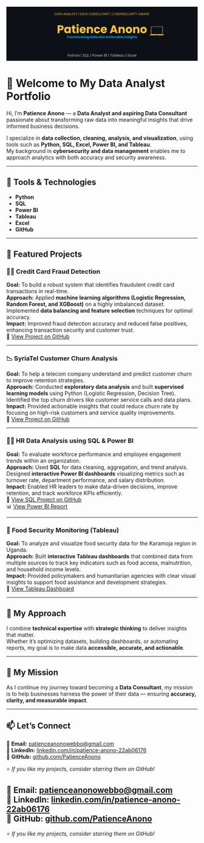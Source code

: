 
![Patience Anono Data Analyst Portfolio Banner](https://raw.githubusercontent.com/PatienceAnono/PatienceAnono-Portfolio/6475ce96bf54e6f04e085e302ad0ed6a97564976/Patience_Anono_Data_Analyst_Banner.png)

# 👋 Welcome to My Data Analyst Portfolio  

Hi, I’m **Patience Anono** — a **Data Analyst and aspiring Data Consultant** passionate about transforming raw data into meaningful insights that drive informed business decisions.  

I specialize in **data collection, cleaning, analysis, and visualization**, using tools such as **Python, SQL, Excel, Power BI, and Tableau**.  
My background in **cybersecurity and data management** enables me to approach analytics with both accuracy and security awareness.  

---

## 🧰 Tools & Technologies  
- **Python**  
- **SQL**  
- **Power BI**  
- **Tableau**  
- **Excel**  
- **GitHub**

---

## 💼 Featured Projects  

### 🕵️‍♀️ Credit Card Fraud Detection  
**Goal:** To build a robust system that identifies fraudulent credit card transactions in real-time.  
**Approach:** Applied **machine learning algorithms (Logistic Regression, Random Forest, and XGBoost)** on a highly imbalanced dataset. Implemented **data balancing and feature selection** techniques for optimal accuracy.  
**Impact:** Improved fraud detection accuracy and reduced false positives, enhancing transaction security and customer trust.  
🔗 [View Project on GitHub](https://github.com/PatienceAnono/Credit-Card-Fraud-Dectection)

---

### 📉 SyriaTel Customer Churn Analysis  
**Goal:** To help a telecom company understand and predict customer churn to improve retention strategies.  
**Approach:** Conducted **exploratory data analysis** and built **supervised learning models** using Python (Logistic Regression, Decision Tree). Identified the top churn drivers like customer service calls and data plans.  
**Impact:** Provided actionable insights that could reduce churn rate by focusing on high-risk customers and service quality improvements.  
🔗 [View Project on GitHub](https://github.com/PatienceAnono/-SyriaTel-Customer-Churn-Project)

---

### 👩‍💼 HR Data Analysis using SQL & Power BI  
**Goal:** To evaluate workforce performance and employee engagement trends within an organization.  
**Approach:** Used **SQL** for data cleaning, aggregation, and trend analysis. Designed **interactive Power BI dashboards** visualizing metrics such as turnover rate, department performance, and salary distribution.  
**Impact:** Enabled HR leaders to make data-driven decisions, improve retention, and track workforce KPIs efficiently.  
🔗 [View SQL Project on GitHub](https://github.com/PatienceAnono/HR-DATA-ANALYSIS)  
📊 [View Power BI Report](https://github.com/PatienceAnono/HR-DATA-ANALYSIS/blob/main/HR%20Employee%20Report.pbix)

---

### 🌾 Food Security Monitoring (Tableau)  
**Goal:** To analyze and visualize food security data for the Karamoja region in Uganda.  
**Approach:** Built **interactive Tableau dashboards** that combined data from multiple sources to track key indicators such as food access, malnutrition, and household income levels.  
**Impact:** Provided policymakers and humanitarian agencies with clear visual insights to support food assistance and development strategies.  
🔗 [View Tableau Dashboard](https://public.tableau.com/app/profile/patience5611/viz/KaramojaRegionFoodmonitoringtool/SummaryTable)

---

## 🧩 My Approach  
I combine **technical expertise** with **strategic thinking** to deliver insights that matter.  
Whether it’s optimizing datasets, building dashboards, or automating reports, my goal is to make data **accessible, accurate, and actionable**.

---

## 🎯 My Mission  
As I continue my journey toward becoming a **Data Consultant**, my mission is to help businesses harness the power of their data — ensuring **accuracy, clarity, and measurable impact**.

---

## 📫 Let’s Connect  

📧 **Email:** [patienceanonowebbo@gmail.com](mailto:patienceanonowebbo@gmail.com)  
💼 **LinkedIn:** [linkedin.com/in/patience-anono-22ab06176](https://www.linkedin.com/in/patience-anono-22ab06176/)  
🐙 **GitHub:** [github.com/PatienceAnono](https://github.com/PatienceAnono)  

⭐️ *If you like my projects, consider starring them on GitHub!*


📧 **Email:** [patienceanonowebbo@gmail.com](mailto:patienceanonowebbo@gmail.com)  
💼 **LinkedIn:** [linkedin.com/in/patience-anono-22ab06176](https://www.linkedin.com/in/patience-anono-22ab06176/)  
🐙 **GitHub:** [github.com/PatienceAnono](https://github.com/PatienceAnono)
---

⭐️ *If you like my projects, consider starring them on GitHub!*
